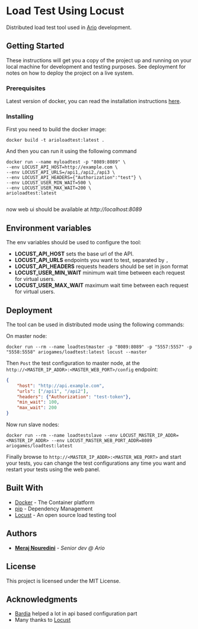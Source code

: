 # Load Test Using Locust

Distributed load test tool used in [Ario](https://ariogames.ir) development.

## Getting Started

These instructions will get you a copy of the project up and running on your local machine for development
 and testing purposes. See deployment for notes on how to deploy the project on a live system.

### Prerequisites

Latest version of docker, you can read the installation instructions [here](https://docs.docker.com/engine/installation/).

### Installing

First you need to build the docker image:
```commandline
docker build -t arioloadtest:latest .
```

And then you can run it using the following command 

```commandline
docker run --name myloadtest -p "8089:8089" \ 
--env LOCUST_API_HOST=http://example.com \
--env LOCUST_API_URLS=/api1,/api2,/api3 \
--env LOCUST_API_HEADERS={"Authorization":"test"} \ 
--env LOCUST_USER_MIN_WAIT=500 \
--env LOCUST_USER_MAX_WAIT=200 \
arioloadtest:latest
 
```

now web ui should be available at *http://localhost:8089*

## Environment variables

The env variables should be used to configure the tool:

* **LOCUST_API_HOST** sets the base url of the API.
* **LOCUST_API_URLS** endpoints you want to test, separated by `,` 
* **LOCUST_API_HEADERS** requests headers should be set in json format
* **LOCUST_USER_MIN_WAIT** minimum wait time between each request for virtual users. 
* **LOCUST_USER_MAX_WAIT** maximum wait time between each request for virtual users. 

## Deployment

The tool can be used in distributed mode using the following commands:

On master node:

```commandline
docker run --rm --name loadtestmaster -p "8089:8089" -p "5557:5557" -p "5558:5558" ariogames/loadtest:latest locust --master
```
Then `Post` the test configuration to master node, at the `http://<MASTER_IP_ADDR>:<MASTER_WEB_PORT>/config` endpoint:
```json
{
	"host": "http://api.example.com",
	"urls": ["/api1", "/api2"],
	"headers": {"Authorization": "test-token"},
	"min_wait": 100,
	"max_wait": 200
}
```

Now run slave nodes:
```commandline
docker run --rm --name loadtestslave --env LOCUST_MASTER_IP_ADDR=<MASTER_IP_ADDR> --env LOCUST_MASTER_WEB_PORT_ADDR=8089
ariogames/loadtest:latest
```

Finally browse to `http://<MASTER_IP_ADDR>:<MASTER_WEB_PORT>` and start your tests, 
you can change the test configurations any time you want and restart your tests using the web panel.

## Built With

* [Docker](https://docker.com) - The Container platform
* [pip](https://maven.apache.org/) - Dependency Management
* [Locust](https://locust.io/) - An open source load testing tool

## Authors

* **[Meraj Nouredini](https://github.com/m-nouredini)** - *Senior dev @ Ario*

## License

This project is licensed under the MIT License.

## Acknowledgments

* [Bardia](https://github.com/k3rn3l-p4n1c) helped a lot in api based configuration part
* Many thanks to [Locust](https://locust.io/)

